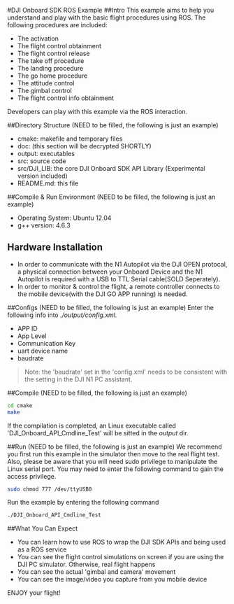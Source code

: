 #DJI Onboard SDK ROS Example
##Intro
This example aims to help you understand and play with the basic flight procedures using ROS. The following procedures are included:
* The activation
* The flight control obtainment
* The flight control release
* The take off procedure
* The landing procedure
* The go home procedure
* The attitude control
* The gimbal control
* The flight control info obtainment  

Developers can play with this example via the ROS interaction.

##Directory Structure
(NEED to be filled, the following is just an example)
* cmake: makefile and temporary files
* doc: (this section will be decrypted SHORTLY)
* output: executables
* src: source code
* src/DJI_LIB: the core DJI Onboard SDK API Library (Experimental version included)
* README.md: this file

##Compile & Run Environment
(NEED to be filled, the following is just an example)
* Operating System: Ubuntu 12.04
* g++ version: 4.6.3

## Hardware Installation
* In order to communicate with the N1 Autopilot via the DJI OPEN protocal, a physical connection between your Onboard Device and the N1 Autopilot is required with a USB to TTL Serial cable(SOLD Seperately).
* In order to monitor & control the flight, a remote controller connects to the mobile device(with the DJI GO APP running) is needed.

##Configs
(NEED to be filled, the following is just an example)
Enter the following info into *./output/config.xml.*
* APP ID
* App Level
* Communication Key
* uart device name
* baudrate

>Note: the 'baudrate' set in the 'config.xml' needs to be consistent with the setting in the DJI N1 PC assistant.

##Compile
(NEED to be filled, the following is just an example)
~~~bash
cd cmake
make
~~~

If the compilation is completed, an Linux executable called 'DJI_Onboard_API_Cmdline_Test' will be sitted in the *output* dir.

##Run
(NEED to be filled, the following is just an example)
We recommend you first run this example in the simulator then move to the real flight test. Also, please be aware that you will need sudo privilege to manipulate the Linux serial port. You may need to enter the following command to gain the access privilege.

~~~bash
sudo chmod 777 /dev/ttyUSB0
~~~

Run the example by entering the following command
~~~bash
./DJI_Onboard_API_Cmdline_Test
~~~

##What You Can Expect
* You can learn how to use ROS to wrap the DJI SDK APIs and being used as a ROS service
* You can see the flight control simulations on screen if you are using the DJI PC simulator. Otherwise, real flight happens
* You can see the actual 'gimbal and camera' movement
* You can see the image/video you capture from you mobile device

ENJOY your flight!
